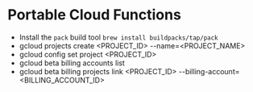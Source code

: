 # Portable Cloud Functions

- Install the `pack` build tool `brew install buildpacks/tap/pack`
- gcloud projects create <PROJECT_ID> --name=<PROJECT_NAME>
- gcloud config set project <PROJECT_ID>
- gcloud beta billing accounts list
- gcloud beta billing projects link <PROJECT_ID> --billing-account=<BILLING_ACCOUNT_ID>

